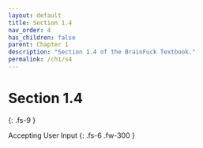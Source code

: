 ```yaml
---
layout: default
title: Section 1.4
nav_order: 4
has_children: false
parent: Chapter 1
description: "Section 1.4 of the BrainFuck Textbook."
permalink: /ch1/s4
---
```


# Section 1.4
{: .fs-9 }

Accepting User Input
{: .fs-6 .fw-300 }
